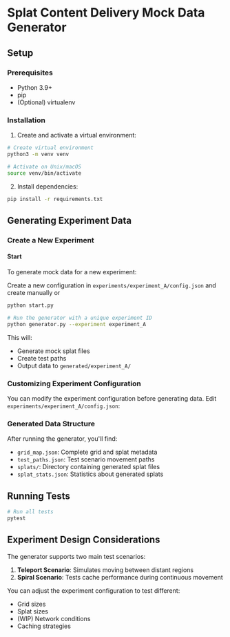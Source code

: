 # Splat Content Delivery Mock Data Generator

## Setup

### Prerequisites
- Python 3.9+
- pip
- (Optional) virtualenv

### Installation

1. Create and activate a virtual environment:
```bash
# Create virtual environment
python3 -m venv venv

# Activate on Unix/macOS
source venv/bin/activate

```
2. Install dependencies:
```bash
pip install -r requirements.txt
```

## Generating Experiment Data

### Create a New Experiment

#### Start
To generate mock data for a new experiment:

 Create a new configuration in `experiments/experiment_A/config.json` and create manually or 
```bash
python start.py
```

```bash
# Run the generator with a unique experiment ID
python generator.py --experiment experiment_A
```

This will:
- Generate mock splat files 
- Create test paths
- Output data to `generated/experiment_A/`

### Customizing Experiment Configuration

You can modify the experiment configuration before generating data. Edit `experiments/experiment_A/config.json`:

### Generated Data Structure

After running the generator, you'll find:
- `grid_map.json`: Complete grid and splat metadata
- `test_paths.json`: Test scenario movement paths
- `splats/`: Directory containing generated splat files
- `splat_stats.json`: Statistics about generated splats

## Running Tests

```bash
# Run all tests
pytest

```

## Experiment Design Considerations

The generator supports two main test scenarios:
1. **Teleport Scenario**: Simulates moving between distant regions
2. **Spiral Scenario**: Tests cache performance during continuous movement

You can adjust the experiment configuration to test different:
- Grid sizes
- Splat sizes
- (WIP) Network conditions
- Caching strategies
